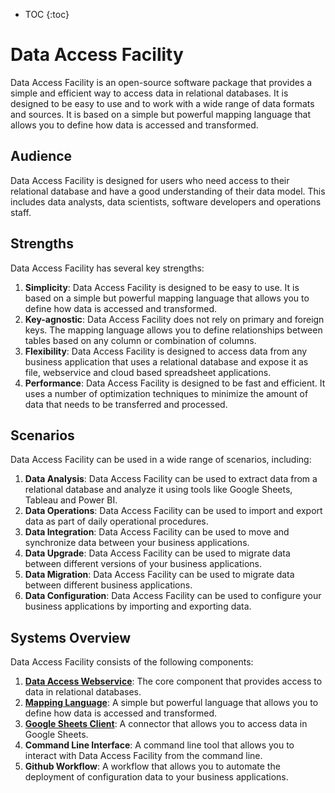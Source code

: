 * TOC 
{:toc}

# Data Access Facility

Data Access Facility is an open-source software package that provides a simple and efficient way to access data in
relational databases.
It is designed to be easy to use and to work with a wide range of data formats and sources. It is based on a simple but
powerful mapping language that allows you to define how data is accessed and transformed.

## Audience

Data Access Facility is designed for users who need access to their relational database and have a good understanding
of their data model. This includes data analysts, data scientists, software developers and operations staff.

## Strengths

Data Access Facility has several key strengths:

1. **Simplicity**: Data Access Facility is designed to be easy to use. It is based on a simple but powerful mapping
   language that allows you to define how data is accessed and transformed.
2. **Key-agnostic**: Data Access Facility does not rely on primary and foreign keys. The mapping language allows you to
   define relationships between tables based on any column or combination of columns.
3. **Flexibility**: Data Access Facility is designed to access data from any business application that uses a relational
   database and expose it as file, webservice and cloud
   based spreadsheet applications.
4. **Performance**: Data Access Facility is designed to be fast and efficient. It uses a number of optimization
   techniques to minimize the amount of data that needs to be transferred and processed.

## Scenarios

Data Access Facility can be used in a wide range of scenarios, including:
1. **Data Analysis**: Data Access Facility can be used to extract data from a relational database and analyze it using
   tools like Google Sheets, Tableau and Power BI.
2. **Data Operations**: Data Access Facility can be used to import and export data as part of daily operational procedures.
3. **Data Integration**: Data Access Facility can be used to move and synchronize data between your business applications.
4. **Data Upgrade**: Data Access Facility can be used to migrate data between different versions of your business
   applications.
5. **Data Migration**: Data Access Facility can be used to migrate data between different business applications.
5. **Data Configuration**: Data Access Facility can be used to configure your business applications by importing and
   exporting data.

## Systems Overview

Data Access Facility consists of the following components:
1. **[Data Access Webservice](data-access-api)**: The core component that provides access to data in relational databases.
2. **[Mapping Language](mapping-language)**: A simple but powerful language that allows you to define how data is accessed and transformed.
3. **[Google Sheets Client](google-sheets-client)**: A connector that allows you to access data in Google Sheets.
4. **Command Line Interface**: A command line tool that allows you to interact with Data Access Facility from the
   command line.
5. **Github Workflow**: A workflow that allows you to automate the deployment of configuration data to your business
   applications.


